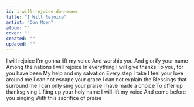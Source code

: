 ```yaml
---
id: i-will-rejoice-don-moen
title: "I Will Rejoice"
artist: "Don Moen"
album: ""
cover: ""
created: ""
updated: ""
---
```


I will rejoice
I'm gonna lift my voice
And worship you
And glorify your name
Among the nations
I will rejoice
In everything I will give thanks
To you, for you have been
My help and my salvation
Every step I take
I feel your love around me
I can not escape your grace
I can not explain the
Blessings that surround me
I can only sing your praise
I have made a choice
To offer up thanksgiving
Lifting up your holy name
I will lift my voice
And come before you singing
With this sacrifice of praise